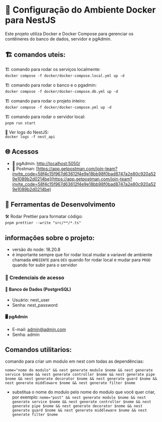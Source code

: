 # 🚀 Configuração do Ambiente Docker para NestJS

Este projeto utiliza Docker e Docker Compose para gerenciar os contêineres do banco de dados, servidor e pgAdmin.

## 🏗 comandos uteis:
🏗 comando para rodar os serviços localmente:<br>
``docker compose -f docker/docker-compose.local.yml up -d``

🏗 comando para rodar o banco e o pgadmin:<br>
``docker compose -f docker/docker-compose.db.yml up -d``

🏗 comando para rodar o projeto inteiro:<br>
``docker compose -f docker/docker-compose.yml up -d``

🏗 comando para rodar o servidor local:<br>
``pnpm run start``

📜 Ver logs do NestJS:<br>
``docker logs -f nest_api``

## 🌐 Acessos
- 🔗 pgAdmin: [http://localhost:5050/](http://localhost:5050/)
- 🔗 Postman: [https://app.getpostman.com/join-team?invite_code=58f4c15f967d63612f4e9e18bb98f0bad8747a2e80c920a529e1089b2d0214be](https://app.getpostman.com/join-team?invite_code=58f4c15f967d63612f4e9e18bb98f0bad8747a2e80c920a529e1089b2d0214be)

## 🔧 Ferramentas de Desenvolvimento
🛠 Rodar Prettier para formatar código:<br>
``pnpm prettier --write "src/**/*.ts"``

## informações sobre o projeto:

- versão do node: 18.20.8
- é importante sempre que for rodar local mudar a variavel de ambiente chamada `AMBIENTE` para `DEV` quando for rodar local e mudar para `PROD` quando for subir para o servidor
### 🔑 Credenciais de acesso

#### 🏦 Banco de Dados (PostgreSQL)
- Usuário: nest_user
- Senha: nest_password

#### 🖥 pgAdmin
- E-mail: admin@admin.com
- Senha: admin 

## Comandos utilitarios:
comando para criar um modulo em nest com todas as dependências:

``nome="nome do modulo" && nest generate module $nome && nest generate service $nome && nest generate controller $nome && nest generate pipe $nome && nest generate decorator $nome && nest generate guard $nome && nest generate middleware $nome && nest generate filter $nome ``

- substitua o nome do modulo pelo nome do modulo que você quer criar, por exemplo:
`nome="post" && nest generate module $nome && nest generate service $nome && nest generate controller $nome && nest generate pipe $nome && nest generate decorator $nome && nest generate guard $nome && nest generate middleware $nome && nest generate filter $nome`
